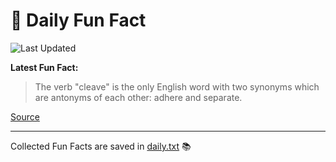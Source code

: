# 🌟 Daily Fun Fact

![Last Updated](https://img.shields.io/badge/Last_Updated-2025_05_25-blue?style=flat-square)

**Latest Fun Fact:**

> The verb "cleave" is the only English word with two synonyms which are antonyms of each other: adhere and separate.

[Source](http://www.djtech.net/humor/useless_facts.htm)

---

Collected Fun Facts are saved in [daily.txt](daily.txt) 📚
